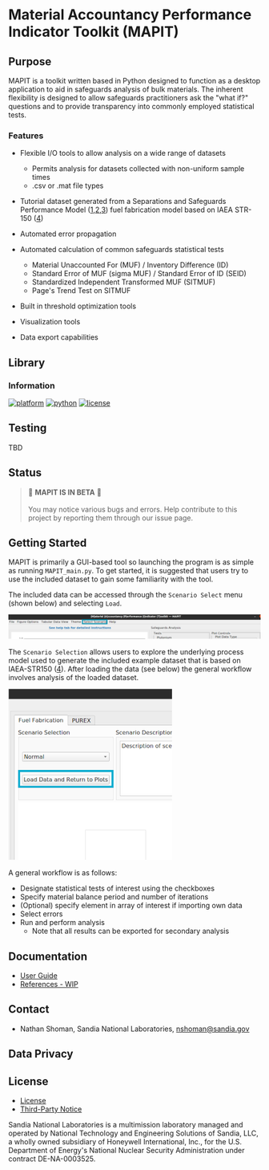 # Material Accountancy Performance Indicator Toolkit (MAPIT)


## Purpose
MAPIT is a toolkit written based in Python designed to function as a desktop application to aid in safeguards analysis of bulk materials. The inherent flexibility is designed to allow safeguards practitioners ask the "what if?" questions and to provide transparency into commonly employed statistical tests.

### Features

* Flexible I/O tools to allow analysis on a wide range of datasets
  * Permits analysis for datasets collected with non-uniform sample times
  * .csv or .mat file types


* Tutorial dataset generated from a Separations and Safeguards Performance Model ([1](https://www.osti.gov/biblio/1375573-integration-sspm-stage-mpact-virtual-facility-distributed-test-bed),[2](https://www.osti.gov/biblio/1646073-separations-safeguards-performance-model-sspm-capabilities-application-integration),[3](https://www.osti.gov/biblio/1476138-bulk-handling-facility-modeling-simulation-safeguards-analysis)) fuel fabrication model based on IAEA STR-150 ([4](https://inis.iaea.org/search/search.aspx?orig_q=RN:17037216))

* Automated error propagation


* Automated calculation of common safeguards statistical tests
  * Material Unaccounted For (MUF) / Inventory Difference (ID)
  * Standard Error of MUF (sigma MUF) / Standard Error of ID (SEID)
  * Standardized Independent Transformed MUF (SITMUF)
  * Page's Trend Test on SITMUF


* Built in threshold optimization tools
* Visualization tools
* Data export capabilities



## Library
### Information
[![platform](https://img.shields.io/badge/platform-linux--64%20%7C%20win--64-lightgrey?style=flat-square&logo=appveyor)]() [![python](https://img.shields.io/badge/python-3.X-blue?style=flat-square&logo=appveyor)](https://www.python.org/) [![license](https://img.shields.io/badge/license-GPL-green?style=flat-square&logo=appveyor)](https://www.gnu.org/licenses/gpl-3.0.en.html)




## Testing
TBD

## Status
> :construction: **MAPIT IS IN BETA** :construction: \
> \
> You may notice various bugs and errors. Help contribute to this project by reporting them through our issue page.

## Getting Started



MAPIT is primarily a GUI-based tool so launching the program is as simple as running ``MAPIT_main.py``. To get started, it is suggested that users try to use the included dataset to gain some familiarity with the tool.



The included data can be accessed through the ``Scenario Select`` menu (shown below) and selecting ``Load``.

![Scenario selection menu](assets/screenshots/SceneSelect1.png?raw=false "Scenario selection menu")

The ``Scenario Selection`` allows users to explore the underlying process model used to generate the included example dataset that is based on IAEA-STR150 ([4](https://inis.iaea.org/search/search.aspx?orig_q=RN:17037216)). After loading the data (see below) the general workflow involves analysis of the loaded dataset.

![Scenario selection menu](assets/screenshots/SceneSelect2.png?raw=false "Scenario selection menu")

A general workflow is as follows:

* Designate statistical tests of interest using the checkboxes
* Specify material balance period and number of iterations
* (Optional) specify element in array of interest if importing own data
* Select errors
* Run and perform analysis
  * Note that all results can be exported for secondary analysis


## Documentation
* [User Guide](https://sandialabs.github.io/MAPIT/)
* [References - WIP]()


## Contact

* Nathan Shoman, Sandia National Laboratories, nshoman@sandia.gov

## Data Privacy

## License

* [License](LICENSE)
* [Third-Party Notice](NOTICE.md)

Sandia National Laboratories is a multimission laboratory managed and operated by National Technology and Engineering Solutions of Sandia, LLC, a wholly owned subsidiary of Honeywell International, Inc., for the U.S. Department of Energy's National Nuclear Security Administration under contract DE-NA-0003525.
